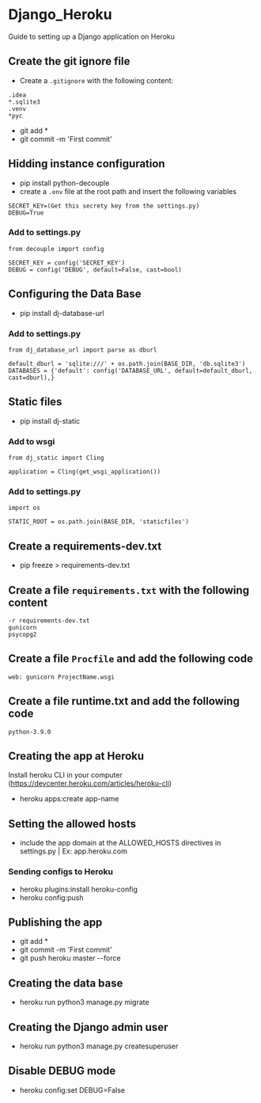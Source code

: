 # Django_Heroku
Guide to setting up a Django application on Heroku

## Create the git ignore file
* Create a `.gitignore` with the following content:
```
.idea
*.sqlite3
.venv
*pyc
```
* git add *
* git commit -m 'First commit'

## Hidding instance configuration
* pip install python-decouple
* create a `.env` file at the root path and insert the following variables
```
SECRET_KEY=(Get this secrety key from the settings.py)
DEBUG=True
```

### Add to settings.py
```
from decouple import config

SECRET_KEY = config('SECRET_KEY')
DEBUG = config('DEBUG', default=False, cast=bool)
```

## Configuring the Data Base
* pip install dj-database-url

### Add to settings.py
```
from dj_database_url import parse as dburl

default_dburl = 'sqlite:///' + os.path.join(BASE_DIR, 'db.sqlite3')
DATABASES = {'default': config('DATABASE_URL', default=default_dburl, cast=dburl),}
```

## Static files 
* pip install dj-static

### Add to wsgi
```
from dj_static import Cling

application = Cling(get_wsgi_application())
```

### Add to settings.py
```
import os

STATIC_ROOT = os.path.join(BASE_DIR, 'staticfiles')
```

## Create a requirements-dev.txt
* pip freeze > requirements-dev.txt

## Create a file `requirements.txt` with the following content
```
-r requirements-dev.txt
gunicorn
psycopg2
```

## Create a file `Procfile` and add the following code
```
web: gunicorn ProjectName.wsgi
```

## Create a file runtime.txt and add the following code
```
python-3.9.0
```

## Creating the app at Heroku
Install heroku CLI in your computer (https://devcenter.heroku.com/articles/heroku-cli)
* heroku apps:create app-name

## Setting the allowed hosts
* include the app domain at the ALLOWED_HOSTS directives in settings.py | Ex: app.heroku.com

### Sending configs to Heroku
* heroku plugins:install heroku-config
* heroku config:push

## Publishing the app
* git add *
* git commit -m 'First commit'
* git push heroku master --force

## Creating the data base
* heroku run python3 manage.py migrate

## Creating the Django admin user
* heroku run python3 manage.py createsuperuser

## Disable DEBUG mode
* heroku config:set DEBUG=False
